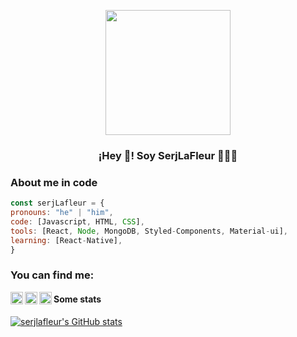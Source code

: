 
<p align="center" width="300">
   <img align="center" width="200" src="https://sergiobaltanas.com/wp-content/uploads/2021/08/circle-cropped.png" />
    <h3 align="center">¡Hey 👋! Soy SerjLaFleur 👨🏻‍💻</h3>
</p>

### About me in code

```js
const serjLafleur = {
pronouns: "he" | "him",
code: [Javascript, HTML, CSS],
tools: [React, Node, MongoDB, Styled-Components, Material-ui],
learning: [React-Native],
}
```

### You can find me:
<a href="https://twitter.com/SerjLafleur">
  <img align="left" alt="SerjLaFleur | Twitter" width="20px" src="https://sergiobaltanas.com/wp-content/uploads/2021/08/1491579583-yumminkysocialmedia02_83111.png" />
</a>
<a href="https://instagram.com/SerjLafleur">
  <img align="left" alt="SerjLaFleur | Twitter" width="20px" src="https://sergiobaltanas.com/wp-content/uploads/2021/08/Instagram_icon-icons.com_66804.png" />
</a>
<a href="https://www.linkedin.com/in/sergio-baltanas-montes/">
  <img align="left" alt="SerjLaFleur | Twitter" width="20px" src="https://sergiobaltanas.com/wp-content/uploads/2021/08/linkedin_socialnetwork_17441.png" />
</a>

#### Some stats 
[![serjlafleur's GitHub stats](https://github-readme-stats.vercel.app/api?username=serjlafleur)](https://github.com/serjlafleur/github-readme-stats)


<!--
**SerjLafleur/serjlafleur** is a ✨ _special_ ✨ repository because its `README.md` (this file) appears on your GitHub profile.

Here are some ideas to get you started:

- 🔭 I’m currently working on ...
- 🌱 I’m currently learning ...
- 👯 I’m looking to collaborate on ...
- 🤔 I’m looking for help with ...
- 💬 Ask me about ...
- 📫 How to reach me: ...
- 😄 Pronouns: ...
- ⚡ Fun fact: ...
-->
